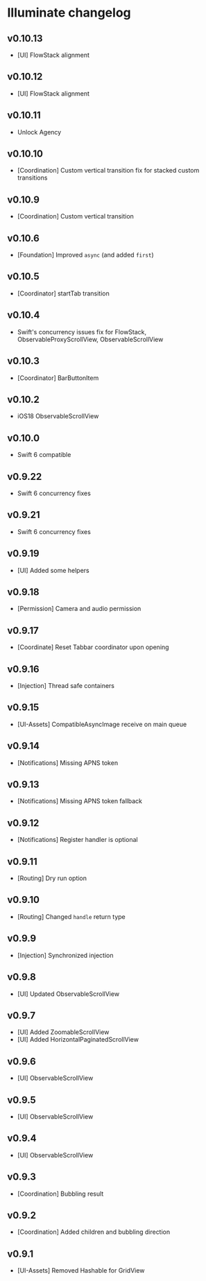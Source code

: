 # Illuminate changelog

## v0.10.13
- [UI] FlowStack alignment

## v0.10.12
- [UI] FlowStack alignment

## v0.10.11
- Unlock Agency

## v0.10.10
- [Coordination] Custom vertical transition fix for stacked custom transitions

## v0.10.9
- [Coordination] Custom vertical transition

## v0.10.6
- [Foundation] Improved `async` (and added `first`)

## v0.10.5
- [Coordinator] startTab transition

## v0.10.4
- Swift's concurrency issues fix for FlowStack, ObservableProxyScrollView, ObservableScrollView

## v0.10.3

- [Coordinator] BarButtonItem

## v0.10.2

- iOS18 ObservableScrollView

## v0.10.0

- Swift 6 compatible

## v0.9.22

- Swift 6 concurrency fixes

## v0.9.21

- Swift 6 concurrency fixes

## v0.9.19

- [UI] Added some helpers

## v0.9.18

- [Permission] Camera and audio permission

## v0.9.17

- [Coordinate] Reset Tabbar coordinator upon opening

## v0.9.16

- [Injection] Thread safe containers

## v0.9.15

- [UI-Assets] CompatibleAsyncImage receive on main queue

## v0.9.14

- [Notifications] Missing APNS token

## v0.9.13

- [Notifications] Missing APNS token fallback

## v0.9.12

- [Notifications] Register handler is optional

## v0.9.11

- [Routing] Dry run option

## v0.9.10

- [Routing] Changed `handle` return type

## v0.9.9

- [Injection] Synchronized injection

## v0.9.8

- [UI] Updated ObservableScrollView

## v0.9.7

- [UI] Added ZoomableScrollView
- [UI] Added HorizontalPaginatedScrollView

## v0.9.6

- [UI] ObservableScrollView

## v0.9.5

- [UI] ObservableScrollView

## v0.9.4

- [UI] ObservableScrollView

## v0.9.3

- [Coordination] Bubbling result

## v0.9.2

- [Coordination] Added children and bubbling direction

## v0.9.1

- [UI-Assets] Removed Hashable for GridView
